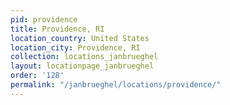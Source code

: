 ```yaml
---
pid: providence
title: Providence, RI
location_country: United States
location_city: Providence, RI
collection: locations_janbrueghel
layout: locationpage_janbrueghel
order: '128'
permalink: "/janbrueghel/locations/providence/"
---
```

